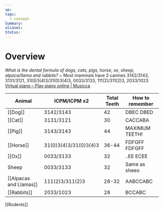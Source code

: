 ```yaml
---
up: 
tags:
  - concept
Summary: 
aliases: 
Status:
---
```

# Overview
*What is the dental formula of dogs, cats, pigs, horse, ox, sheep, alpaca/llama and rabbits?*
~
Most mammals have 3 canines
3142/3143, 3131/3121, 31(0)3(4)3/31(0)3(4)3, 0033/3133, 111(2)/311(2)3, 2033/1023
[Virtual piano – Play piano online | Musicca](https://www.musicca.com/piano)
<!--SR:!2025-03-14,4,270-->

| Animal                 | ICPM/ICPM x2          | Total Teeth | How to remember |
| ---------------------- | --------------------- | ----------- | --------------- |
| [[Dog]]                | 3142/3143             | 42          | DBEC DBED       |
| [[Cat]]                | 3131/3121             | 30          | CACCABA         |
| [[Pig]]                | 3143/3143             | 44          | MAXIMUM TEETH!  |
| [[Horse]]              | 31(0)3(4)3/31(0)3(4)3 | 36-44       | FDFGFF FDFGFF   |
| [[Ox]]                 | 0033/3133             | 32          | ..EE ECEE       |
| Sheep                  | 0033/3133             | 32          | Same as sheeo   |
| [[Alpacas and Llamas]] | 111(2)3/311(2)3       | 28-32       | AABCCABC        |
| [[Rabbits]]            | 2033/1023             | 28          | BCCABC          |

[[Rodents]]